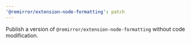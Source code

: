 ```yaml
---
'@remirror/extension-node-formatting': patch
---
```


Publish a version of `@remirror/extension-node-formatting` without code modification.
